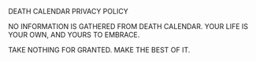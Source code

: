 DEATH CALENDAR PRIVACY POLICY

NO INFORMATION IS GATHERED FROM DEATH CALENDAR. YOUR LIFE IS YOUR OWN, AND YOURS TO EMBRACE.

TAKE NOTHING FOR GRANTED. MAKE THE BEST OF IT.
